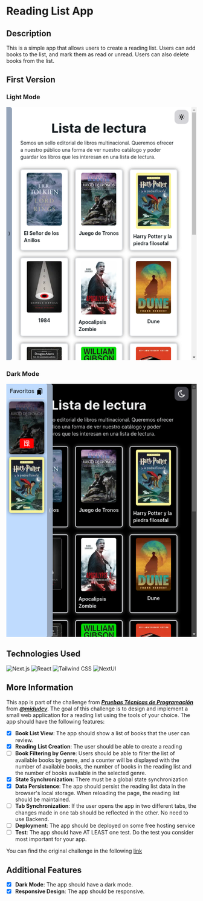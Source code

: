# Reading List App

## Description

This is a simple app that allows users to create a reading list. Users can add
books to the list, and mark them as read or unread. Users can also delete books
from the list.

## First Version

### Light Mode

![v1light](public/v1light.png)

### Dark Mode

![v1dark](public/v1dark.png)

## Technologies Used

![Next.js](https://img.shields.io/badge/-Next.js-000000?style=flat&logo=next.js)
![React](https://img.shields.io/badge/-React-000000?style=flat&logo=react)
![Tailwind
CSS](https://img.shields.io/badge/-Tailwind%20CSS-000000?style=flat&logo=tailwind-css)
![NextUI](https://img.shields.io/badge/-NextUI-000000?style=flat&logo=next.js)

## More Information

This app is part of the challenge from [***Pruebas Técnicas de
Programación***](https://pruebastecnicas.com/) from
[***@midudev***](https://midu.dev/). The goal of this challenge is to design and
implement a small web application for a reading list using the tools of your
choice. The app should have the following features:

- [X] **Book List View**: The app should show a list of books that the user
    can review.
- [X] **Reading List Creation**: The user should be able to create a reading
- [ ] **Book Filtering by Genre**: Users should be able to filter the list of
    available books by genre, and a counter will be displayed with the number of
    available books, the number of books in the reading list and the number of
    books available in the selected genre.
- [X] **State Synchronization**: There must be a global state synchronization
- [X] **Data Persistence**: The app should persist the reading list data in the
    browser's local storage. When reloading the page, the reading list should be
    maintained.
- [ ] **Tab Synchronization**: If the user opens the app in two different tabs,
    the changes made in one tab should be reflected in the other. No need to use
    Backend.
- [ ] **Deployment**: The app should be deployed on some free hosting service
- [ ] **Test**: The app should have AT LEAST one test. Do the test you consider
    most important for your app.

You can find the original challenge in the following
[link](https://github.com/midudev/pruebas-tecnicas/tree/main/pruebas/01-reading-list)

## Additional Features

- [X] **Dark Mode**: The app should have a dark mode.
- [X] **Responsive Design**: The app should be responsive.
